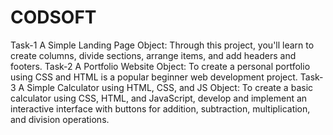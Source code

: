 # CODSOFT
Task-1 
A Simple Landing Page
Object:  Through this project, you'll learn to create columns, divide
 sections, arrange items, and add headers and footers. 
Task-2
A Portfolio Website
Object: To create a personal portfolio using CSS and HTML is a popular beginner web development
 project.
Task-3
A Simple Calculator using HTML, CSS, and JS
Object: To create a basic calculator using CSS, HTML, and JavaScript, develop and implement an
 interactive interface with buttons for addition, subtraction, multiplication, and division
 operations.
